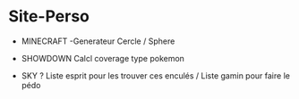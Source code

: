 # Site-Perso

- MINECRAFT
  -Generateur Cercle / Sphere
  
- SHOWDOWN
  Calcl coverage type pokemon
  
- SKY ?
  Liste esprit pour les trouver ces enculés / Liste gamin pour faire le pédo
